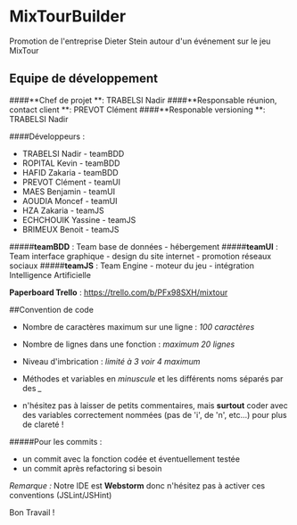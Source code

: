 # MixTourBuilder
Promotion de l'entreprise Dieter Stein autour d'un événement sur le jeu MixTour

## Equipe de développement

####**Chef de projet **: TRABELSI Nadir
####**Responsable réunion, contact client **: PREVOT Clément
####**Responable versioning **: TRABELSI Nadir

####Développeurs : 
 - TRABELSI Nadir - teamBDD
 - ROPITAL Kevin - teamBDD
 - HAFID Zakaria - teamBDD
 - PREVOT Clément - teamUI
 - MAES Benjamin - teamUI
 - AOUDIA Moncef - teamUI
 - HZA Zakaria - teamJS
 - ECHCHOUIK Yassine - teamJS
 - BRIMEUX Benoit - teamJS

#####**teamBDD** : Team base de données - hébergement
#####**teamUI** : Team interface graphique - design du site internet - promotion réseaux sociaux
#####**teamJS** : Team Engine - moteur du jeu - intégration Intelligence Artificielle

**Paperboard Trello** : https://trello.com/b/PFx98SXH/mixtour 
 
##Convention de code

- Nombre de caractères maximum sur une ligne : *100 caractères*
- Nombre de lignes dans une fonction : *maximum 20 lignes*
- Niveau d'imbrication : *limité à 3 voir 4 maximum*
- Méthodes et variables en *minuscule* et les différents noms séparés par des *_*

- n'hésitez pas à laisser de petits commentaires, mais **surtout** coder avec des variables correctement nommées (pas de 'i', de 'n', etc...)
pour plus de clareté !

#####Pour les commits :
- un commit avec la fonction codée et éventuellement testée
- un commit après refactoring si besoin


*Remarque :* Notre IDE est **Webstorm** donc n'hésitez pas à activer ces conventions (JSLint/JSHint)


Bon Travail !
